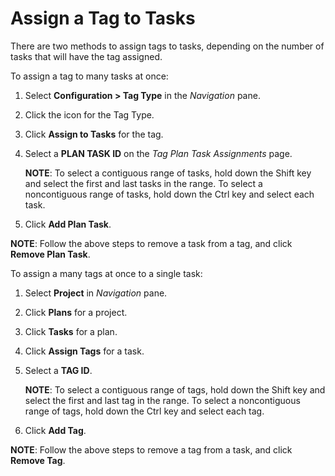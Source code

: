 # Assign a Tag to Tasks

There are two methods to assign tags to tasks, depending on the number
of tasks that will have the tag assigned.

To assign a tag to many tasks at once:

1.  Select **Configuration \> Tag Type** in the *Navigation* pane.

2.  Click the icon for the Tag Type.

3.  Click **Assign to Tasks** for the tag.

4.  Select a **PLAN TASK ID** on the *Tag Plan Task Assignments* page.
    
    **NOTE**: To select a contiguous range of tasks, hold down the Shift
    key and select the first and last tasks in the range. To select a
    noncontiguous range of tasks, hold down the Ctrl key and select each
    task.

5.  Click **Add Plan Task**.

**NOTE**: Follow the above steps to remove a task from a tag, and click
**Remove Plan Task**.

To assign a many tags at once to a single task:

1.  Select **Project** in *Navigation* pane.

2.  Click **Plans** for a project.

3.  Click **Tasks** for a plan.

4.  Click **Assign Tags** for a task.

5.  Select a **TAG ID**.
    
    **NOTE**: To select a contiguous range of tags, hold down the Shift
    key and select the first and last tag in the range. To select a
    noncontiguous range of tags, hold down the Ctrl key and select each
    tag.

6.  Click **Add Tag**.

**NOTE**: Follow the above steps to remove a tag from a task, and click
**Remove Tag**.
